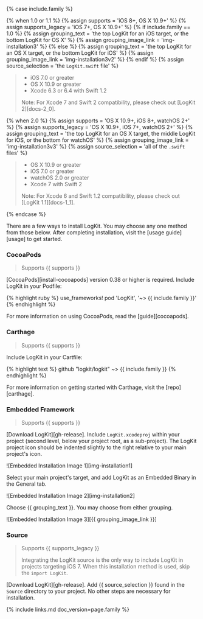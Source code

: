 {% case include.family %}

{% when 1.0 or 1.1 %}
    {% assign supports =                'iOS 8+, OS X 10.9+' %}
    {% assign supports_legacy =         'iOS 7+, OS X 10.9+' %}
    {% if include.family == 1.0 %}
        {% assign grouping_text =       'the top LogKit for an iOS target, or the bottom LogKit for OS X' %}
        {% assign grouping_image_link = 'img-installation3' %}
    {% else %}
        {% assign grouping_text =       'the top LogKit for an OS X target, or the bottom LogKit for iOS' %}
        {% assign grouping_image_link = 'img-installation3v2' %}
    {% endif %}
    {% assign source_selection = 'the `LogKit.swift` file' %}

> * iOS 7.0 or greater
> * OS X 10.9 or greater
> * Xcode 6.3 or 6.4 with Swift 1.2
>
> Note: For Xcode 7 and Swift 2 compatibility, please check out [LogKit 2][docs-2_0].

{% when 2.0 %}
    {% assign supports =            'OS X 10.9+, iOS 8+, watchOS 2+' %}
    {% assign supports_legacy =     'OS X 10.9+, iOS 7+, watchOS 2+' %}
    {% assign grouping_text =       'the top LogKit for an OS X target, the middle LogKit for iOS, or the bottom for watchOS' %}
    {% assign grouping_image_link = 'img-installation3v3' %}
    {% assign source_selection =    'all of the `.swift` files' %}

> * OS X 10.9 or greater
> * iOS 7.0 or greater
> * watchOS 2.0 or greater
> * Xcode 7 with Swift 2
>
> Note: For Xcode 6 and Swift 1.2 compatibility, please check out [LogKit 1.1][docs-1_1].

{% endcase %}


There are a few ways to install LogKit. You may choose any one method from those below. After completing installation, visit the [usage guide][usage] to get started.

### CocoaPods

> Supports {{ supports }}

[CocoaPods][install-cocoapods] version 0.38 or higher is required. Include LogKit in your Podfile:

{% highlight ruby %}
use_frameworks!
pod 'LogKit', '~> {{ include.family }}'
{% endhighlight %}

For more information on using CocoaPods, read the [guide][cocoapods].

### Carthage

> Supports {{ supports }}

Include LogKit in your Cartfile:

{% highlight text %}
github "logkit/logkit" ~> {{ include.family }}
{% endhighlight %}

For more information on getting started with Carthage, visit the [repo][carthage].

### Embedded Framework

> Supports {{ supports }}

[Download LogKit][gh-release]. Include `LogKit.xcodeproj` within your project (second level, below your project root, as a sub-project). The LogKit project icon should be indented slightly to the right relative to your main project's icon.

![Embedded Installation Image 1][img-installation1]

Select your main project's target, and add LogKit as an Embedded Binary in the General tab.

![Embedded Installation Image 2][img-installation2]

Choose {{ grouping_text }}. You may choose from either grouping.

![Embedded Installation Image 3][{{ grouping_image_link }}]

### Source

> Supports {{ supports_legacy }}
>
> Integrating the LogKit source is the only way to include LogKit in projects targeting iOS 7. When this installation method is used, skip the `import LogKit`.

[Download LogKit][gh-release]. Add {{ source_selection }} found in the `Source` directory to your project. No other steps are necessary for installation.


{% include links.md doc_version=page.family %}
